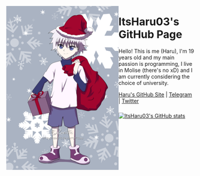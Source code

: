 <img align="left" src="https://github.com/ItsHaru03/ItsHaru03/blob/main/xmas_pfp.png" alt=""  width="300px"></a>

# ItsHaru03's GitHub Page
Hello! This is me (Haru), I'm 19 years old and my main passion is programming, I live in Molise (there's no xD) and I am currently considering the choice of university.

[Haru's GitHub Site](https://itsharu03.github.io/) | [Telegram](https://t.me/ItsHaru03) | [Twitter](https://twitter.com/@ItsHaru03)
### 

[![ItsHaru03's GitHub stats](https://github-readme-stats.vercel.app/api?username=ItsHaru03&theme=dark)](https://github.com/anuraghazra/github-readme-stats)

